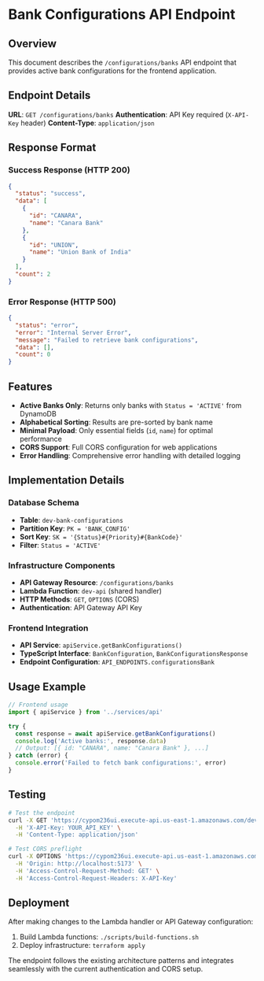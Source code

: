 # Bank Configurations API Endpoint

## Overview
This document describes the `/configurations/banks` API endpoint that provides active bank configurations for the frontend application.

## Endpoint Details

**URL**: `GET /configurations/banks`
**Authentication**: API Key required (`X-API-Key` header)
**Content-Type**: `application/json`

## Response Format

### Success Response (HTTP 200)
```json
{
  "status": "success",
  "data": [
    {
      "id": "CANARA",
      "name": "Canara Bank"
    },
    {
      "id": "UNION",
      "name": "Union Bank of India"
    }
  ],
  "count": 2
}
```

### Error Response (HTTP 500)
```json
{
  "status": "error",
  "error": "Internal Server Error",
  "message": "Failed to retrieve bank configurations",
  "data": [],
  "count": 0
}
```

## Features

- **Active Banks Only**: Returns only banks with `Status = 'ACTIVE'` from DynamoDB
- **Alphabetical Sorting**: Results are pre-sorted by bank name
- **Minimal Payload**: Only essential fields (`id`, `name`) for optimal performance
- **CORS Support**: Full CORS configuration for web applications
- **Error Handling**: Comprehensive error handling with detailed logging

## Implementation Details

### Database Schema
- **Table**: `dev-bank-configurations`
- **Partition Key**: `PK = 'BANK_CONFIG'`
- **Sort Key**: `SK = '{Status}#{Priority}#{BankCode}'`
- **Filter**: `Status = 'ACTIVE'`

### Infrastructure Components
- **API Gateway Resource**: `/configurations/banks`
- **Lambda Function**: `dev-api` (shared handler)
- **HTTP Methods**: `GET`, `OPTIONS` (CORS)
- **Authentication**: API Gateway API Key

### Frontend Integration
- **API Service**: `apiService.getBankConfigurations()`
- **TypeScript Interface**: `BankConfiguration`, `BankConfigurationsResponse`
- **Endpoint Configuration**: `API_ENDPOINTS.configurationsBank`

## Usage Example

```javascript
// Frontend usage
import { apiService } from '../services/api'

try {
  const response = await apiService.getBankConfigurations()
  console.log('Active banks:', response.data)
  // Output: [{ id: "CANARA", name: "Canara Bank" }, ...]
} catch (error) {
  console.error('Failed to fetch bank configurations:', error)
}
```

## Testing

```bash
# Test the endpoint
curl -X GET 'https://cypom236ui.execute-api.us-east-1.amazonaws.com/dev/configurations/banks' \
  -H 'X-API-Key: YOUR_API_KEY' \
  -H 'Content-Type: application/json'

# Test CORS preflight
curl -X OPTIONS 'https://cypom236ui.execute-api.us-east-1.amazonaws.com/dev/configurations/banks' \
  -H 'Origin: http://localhost:5173' \
  -H 'Access-Control-Request-Method: GET' \
  -H 'Access-Control-Request-Headers: X-API-Key'
```

## Deployment

After making changes to the Lambda handler or API Gateway configuration:

1. Build Lambda functions: `./scripts/build-functions.sh`
2. Deploy infrastructure: `terraform apply`

The endpoint follows the existing architecture patterns and integrates seamlessly with the current authentication and CORS setup.
